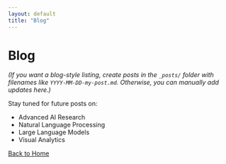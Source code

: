 ```yaml
---
layout: default
title: "Blog"
---
```


# Blog

*(If you want a blog-style listing, create posts in the `_posts/` folder with filenames like `YYYY-MM-DD-my-post.md`. Otherwise, you can manually add updates here.)*

Stay tuned for future posts on:
- Advanced AI Research
- Natural Language Processing
- Large Language Models
- Visual Analytics

[Back to Home](index.md)
